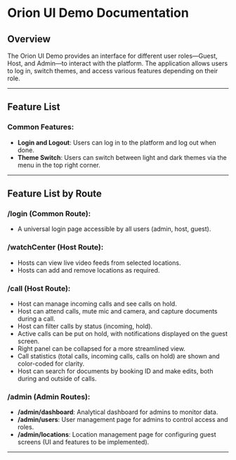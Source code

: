 # Orion UI Demo Documentation

## Overview
The Orion UI Demo provides an interface for different user roles—Guest, Host, and Admin—to interact with the platform. The application allows users to log in, switch themes, and access various features depending on their role.

---
## Feature List

### Common Features:
- **Login and Logout**: Users can log in to the platform and log out when done.
- **Theme Switch**: Users can switch between light and dark themes via the menu in the top right corner.

---

## Feature List by Route

### /login (Common Route):
- A universal login page accessible by all users (admin, host, guest).

### /watchCenter (Host Route):
- Hosts can view live video feeds from selected locations.
- Hosts can add and remove locations as required.

### /call (Host Route):
- Host can manage incoming calls and see calls on hold.
- Host can attend calls, mute mic and camera, and capture documents during a call.
- Host can filter calls by status (incoming, hold).
- Active calls can be put on hold, with notifications displayed on the guest screen.
- Right panel can be collapsed for a more streamlined view.
- Call statistics (total calls, incoming calls, calls on hold) are shown and color-coded for clarity.
- Host can search for documents by booking ID and make edits, both during and outside of calls.

### /admin (Admin Routes):
- **/admin/dashboard**: Analytical dashboard for admins to monitor data.
- **/admin/users**: User management page for admins to control access and roles.
- **/admin/locations**: Location management page for configuring guest screens (UI and features to be implemented).

---
